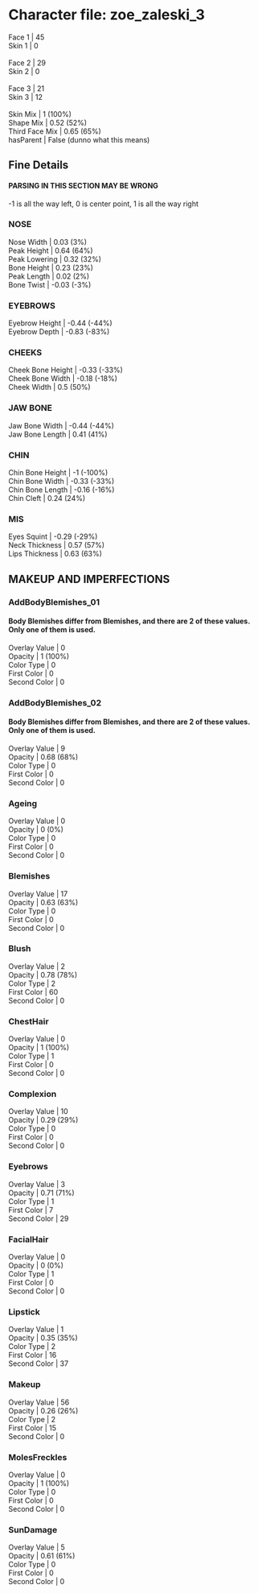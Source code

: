 # Character file: zoe_zaleski_3<br>
Face 1 | 45<br>
Skin 1 | 0<br>
<br>
Face 2 | 29<br>
Skin 2 | 0<br>
<br>
Face 3 | 21<br>
Skin 3 | 12<br>
<br>
Skin Mix | 1 (100%)<br>
Shape Mix | 0.52 (52%)<br>
Third Face Mix | 0.65 (65%)<br>
hasParent | False (dunno what this means)<br>
## Fine Details<br>
#### PARSING IN THIS SECTION MAY BE WRONG<br>
-1 is all the way left, 0 is center point, 1 is all the way right<br>
### NOSE<br>
Nose Width | 0.03 (3%)<br>
Peak Height | 0.64 (64%)<br>
Peak Lowering | 0.32 (32%)<br>
Bone Height | 0.23 (23%)<br>
Peak Length | 0.02 (2%)<br>
Bone Twist | -0.03 (-3%)<br>
### EYEBROWS<br>
Eyebrow Height | -0.44 (-44%)<br>
Eyebrow Depth | -0.83 (-83%)<br>
### CHEEKS<br>
Cheek Bone Height | -0.33 (-33%)<br>
Cheek Bone Width | -0.18 (-18%)<br>
Cheek Width | 0.5 (50%)<br>
### JAW BONE<br>
Jaw Bone Width | -0.44 (-44%)<br>
Jaw Bone Length | 0.41 (41%)<br>
### CHIN<br>
Chin Bone Height | -1 (-100%)<br>
Chin Bone Width | -0.33 (-33%)<br>
Chin Bone Length | -0.16 (-16%)<br>
Chin Cleft | 0.24 (24%)<br>
### MIS<br>
Eyes Squint | -0.29 (-29%)<br>
Neck Thickness | 0.57 (57%)<br>
Lips Thickness | 0.63 (63%)<br>
## MAKEUP AND IMPERFECTIONS<br>
### AddBodyBlemishes_01<br>
#### Body Blemishes differ from Blemishes, and there are 2 of these values. Only one of them is used.<br>
Overlay Value | 0<br>
Opacity | 1 (100%)<br>
Color Type | 0<br>
First Color | 0<br>
Second Color | 0<br>
### AddBodyBlemishes_02<br>
#### Body Blemishes differ from Blemishes, and there are 2 of these values. Only one of them is used.<br>
Overlay Value | 9<br>
Opacity | 0.68 (68%)<br>
Color Type | 0<br>
First Color | 0<br>
Second Color | 0<br>
### Ageing<br>
Overlay Value | 0<br>
Opacity | 0 (0%)<br>
Color Type | 0<br>
First Color | 0<br>
Second Color | 0<br>
### Blemishes<br>
Overlay Value | 17<br>
Opacity | 0.63 (63%)<br>
Color Type | 0<br>
First Color | 0<br>
Second Color | 0<br>
### Blush<br>
Overlay Value | 2<br>
Opacity | 0.78 (78%)<br>
Color Type | 2<br>
First Color | 60<br>
Second Color | 0<br>
### ChestHair<br>
Overlay Value | 0<br>
Opacity | 1 (100%)<br>
Color Type | 1<br>
First Color | 0<br>
Second Color | 0<br>
### Complexion<br>
Overlay Value | 10<br>
Opacity | 0.29 (29%)<br>
Color Type | 0<br>
First Color | 0<br>
Second Color | 0<br>
### Eyebrows<br>
Overlay Value | 3<br>
Opacity | 0.71 (71%)<br>
Color Type | 1<br>
First Color | 7<br>
Second Color | 29<br>
### FacialHair<br>
Overlay Value | 0<br>
Opacity | 0 (0%)<br>
Color Type | 1<br>
First Color | 0<br>
Second Color | 0<br>
### Lipstick<br>
Overlay Value | 1<br>
Opacity | 0.35 (35%)<br>
Color Type | 2<br>
First Color | 16<br>
Second Color | 37<br>
### Makeup<br>
Overlay Value | 56<br>
Opacity | 0.26 (26%)<br>
Color Type | 2<br>
First Color | 15<br>
Second Color | 0<br>
### MolesFreckles<br>
Overlay Value | 0<br>
Opacity | 1 (100%)<br>
Color Type | 0<br>
First Color | 0<br>
Second Color | 0<br>
### SunDamage<br>
Overlay Value | 5<br>
Opacity | 0.61 (61%)<br>
Color Type | 0<br>
First Color | 0<br>
Second Color | 0<br>
